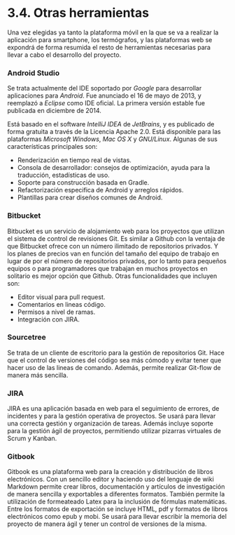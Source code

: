 # 3.4. Otras herramientas

Una vez elegidas ya tanto la plataforma móvil en la que se va a realizar la aplicación para smartphone, los termógrafos, y las plataformas web se expondrá de forma resumida el resto de herramientas necesarias para llevar a cabo el desarrollo del proyecto.

### Android Studio
Se trata actualmente del IDE soportado por *Google* para desarrollar aplicaciones para *Android*. Fue anunciado el 16 de mayo de 2013, y reemplazó a *Eclipse* como IDE oficial. La primera versión estable fue publicada en diciembre de 2014.

Está basado en el software *IntelliJ IDEA* de *JetBrains*, y es publicado de forma gratuita a través de la Licencia Apache 2.0. Está disponible para las plataformas *Microsoft Windows*, *Mac OS X* y *GNU/Linux*. Algunas de sus características principales son: 

 - Renderización en tiempo real de vistas.
 - Consola de desarrollador: consejos de optimización, ayuda para la traducción, estadísticas de uso.
 - Soporte para construcción basada en Gradle.
 - Refactorización especifica de Android y arreglos rápidos.
 - Plantillas para crear diseños comunes de Android.

### Bitbucket
Bitbucket es un servicio de alojamiento web para los proyectos que utilizan el sistema de control de revisiones Git. Es similar a Github con la ventaja de que Bitbucket ofrece con un número ilimitado de repositorios privados. Y los planes de precios van en función del tamaño del equipo de trabajo en lugar de por el número de repositorios privados, por lo tanto para pequeños equipos o para programadores que trabajan en muchos proyectos en solitario es mejor opción que Github. Otras funcionalidades que incluyen son:

- Editor visual para pull request.
- Comentarios en lineas código.
- Permisos a nivel de ramas.
- Integración con JIRA.


### Sourcetree
Se trata de un cliente de escritorio para la gestión de repositorios Git. Hace que el control de versiones del código sea más cómodo y evitar tener que hacer uso de las lineas de comando. Además, permite realizar Git-flow de manera más sencilla.


### JIRA
JIRA es una aplicación basada en web para el seguimiento de errores, de incidentes y para la gestión operativa de proyectos. Se usará para llevar una correcta gestión y organización de tareas. Además incluye soporte para la gestión ágil de proyectos, permitiendo utilizar pizarras virtuales de Scrum y Kanban.


### Gitbook
Gitbook es una plataforma web para la creación y distribución de libros electrónicos. Con un sencillo editor y haciendo uso del lenguaje de wiki Markdown permite crear libros, documentación y artículos de investigación de manera sencilla y exportables a diferentes formatos. También permite la utilización de formeateado Latex para la inclusión de fórmulas matemáticas. Entre los formatos de exportación se incluye HTML, pdf y formatos de libros electrónicos como epub y mobi. Se usará para llevar escribir la memoria del proyecto de manera ágil y tener un control de versiones de la misma.





